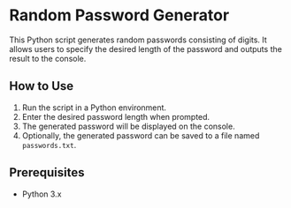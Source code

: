 # Random Password Generator

This Python script generates random passwords consisting of digits. It allows users to specify the desired length of the password and outputs the result to the console.

## How to Use

1. Run the script in a Python environment.
2. Enter the desired password length when prompted.
3. The generated password will be displayed on the console.
4. Optionally, the generated password can be saved to a file named `passwords.txt`.

## Prerequisites

- Python 3.x
